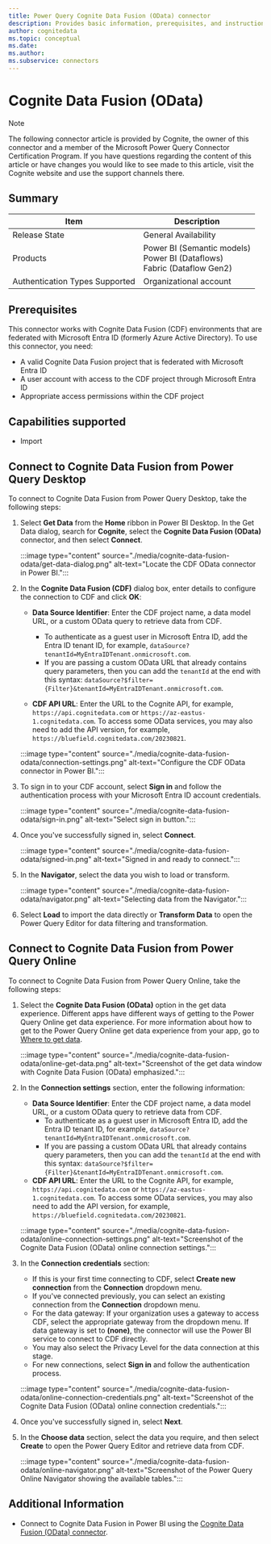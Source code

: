 ```yaml
---
title: Power Query Cognite Data Fusion (OData) connector
description: Provides basic information, prerequisites, and instructions on how to connect to and use the Cognite Data Fusion (OData) connector.
author: cognitedata
ms.topic: conceptual
ms.date:
ms.author:
ms.subservice: connectors
---
```


# Cognite Data Fusion (OData)

> [!NOTE]
>The following connector article is provided by Cognite, the owner of this connector and a member of the Microsoft Power Query Connector Certification Program. If you have questions regarding the content of this article or have changes you would like to see made to this article, visit the Cognite website and use the support channels there.

## Summary

| Item | Description |
| ---- | ----------- |
| Release State | General Availability |
| Products | Power BI (Semantic models)<br/>Power BI (Dataflows)<br/>Fabric (Dataflow Gen2) |
| Authentication Types Supported | Organizational account |

## Prerequisites

This connector works with Cognite Data Fusion (CDF) environments that are federated with Microsoft Entra ID (formerly Azure Active Directory). To use this connector, you need:

* A valid Cognite Data Fusion project that is federated with Microsoft Entra ID
* A user account with access to the CDF project through Microsoft Entra ID
* Appropriate access permissions within the CDF project

## Capabilities supported

* Import

## Connect to Cognite Data Fusion from Power Query Desktop

To connect to Cognite Data Fusion from Power Query Desktop, take the following steps:

1. Select **Get Data** from the **Home** ribbon in Power BI Desktop. In the Get Data dialog, search for **Cognite**, select the **Cognite Data Fusion (OData)** connector, and then select **Connect**.

   :::image type="content" source="./media/cognite-data-fusion-odata/get-data-dialog.png" alt-text="Locate the CDF OData connector in Power BI.":::

2. In the **Cognite Data Fusion (CDF)** dialog box, enter details to configure the connection to CDF and click **OK**:

   * **Data Source Identifier**: Enter the CDF project name, a data model URL, or a custom OData query to retrieve data from CDF.
     * To authenticate as a guest user in Microsoft Entra ID, add the Entra ID tenant ID, for example, `dataSource?tenantId=MyEntraIDTenant.onmicrosoft.com`.
     * If you are passing a custom OData URL that already contains query parameters, then you can add the `tenantId` at the end with this syntax: `dataSource?$filter={Filter}&tenantId=MyEntraIDTenant.onmicrosoft.com`.

   * **CDF API URL**: Enter the URL to the Cognite API, for example, `https://api.cognitedata.com` or `https://az-eastus-1.cognitedata.com`. To access some OData services, you may also need to add the API version, for example, `https://bluefield.cognitedata.com/20230821`.

   :::image type="content" source="./media/cognite-data-fusion-odata/connection-settings.png" alt-text="Configure the CDF OData connector in Power BI.":::

3. To sign in to your CDF account, select **Sign in** and follow the authentication process with your Microsoft Entra ID account credentials.

   :::image type="content" source="./media/cognite-data-fusion-odata/sign-in.png" alt-text="Select sign in button.":::

4. Once you've successfully signed in, select **Connect**.

   :::image type="content" source="./media/cognite-data-fusion-odata/signed-in.png" alt-text="Signed in and ready to connect.":::

5. In the **Navigator**, select the data you wish to load or transform.

   :::image type="content" source="./media/cognite-data-fusion-odata/navigator.png" alt-text="Selecting data from the Navigator.":::

6. Select **Load** to import the data directly or **Transform Data** to open the Power Query Editor for data filtering and transformation.

## Connect to Cognite Data Fusion from Power Query Online

To connect to Cognite Data Fusion from Power Query Online, take the following steps:

1. Select the **Cognite Data Fusion (OData)** option in the get data experience. Different apps have different ways of getting to the Power Query Online get data experience. For more information about how to get to the Power Query Online get data experience from your app, go to [Where to get data](../where-to-get-data.md).

   :::image type="content" source="./media/cognite-data-fusion-odata/online-get-data.png" alt-text="Screenshot of the get data window with Cognite Data Fusion (OData) emphasized.":::

2. In the **Connection settings** section, enter the following information:

   * **Data Source Identifier**: Enter the CDF project name, a data model URL, or a custom OData query to retrieve data from CDF.
      * To authenticate as a guest user in Microsoft Entra ID, add the Entra ID tenant ID, for example, `dataSource?tenantId=MyEntraIDTenant.onmicrosoft.com`.
      * If you are passing a custom OData URL that already contains query parameters, then you can add the `tenantId` at the end with this syntax: `dataSource?$filter={Filter}&tenantId=MyEntraIDTenant.onmicrosoft.com`.
   * **CDF API URL**: Enter the URL to the Cognite API, for example, `https://api.cognitedata.com` or `https://az-eastus-1.cognitedata.com`. To access some OData services, you may also need to add the API version, for example, `https://bluefield.cognitedata.com/20230821`.

   :::image type="content" source="./media/cognite-data-fusion-odata/online-connection-settings.png" alt-text="Screenshot of the Cognite Data Fusion (OData) online connection settings.":::

3. In the **Connection credentials** section:
   * If this is your first time connecting to CDF, select **Create new connection** from the **Connection** dropdown menu.
   * If you've connected previously, you can select an existing connection from the **Connection** dropdown menu.
   * For the data gateway: If your organization uses a gateway to access CDF, select the appropriate gateway from the dropdown menu. If data gateway is set to **(none)**, the connector will use the Power BI service to connect to CDF directly.
   * You may also select the Privacy Level for the data connection at this stage.
   * For new connections, select **Sign in** and follow the authentication process.

   :::image type="content" source="./media/cognite-data-fusion-odata/online-connection-credentials.png" alt-text="Screenshot of the Cognite Data Fusion (OData) online connection credentials.":::

4. Once you've successfully signed in, select **Next**.

5. In the **Choose data** section, select the data you require, and then select **Create** to open the Power Query Editor and retrieve data from CDF.

   :::image type="content" source="./media/cognite-data-fusion-odata/online-navigator.png" alt-text="Screenshot of the Power Query Online Navigator showing the available tables.":::

## Additional Information

- Connect to Cognite Data Fusion in Power BI using the [Cognite Data Fusion (OData) connector](https://docs.cognite.com/cdf/dashboards/guides/powerbi/set_up_odata_connector).